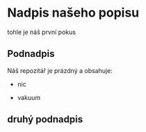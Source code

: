 # Nadpis našeho popisu
tohle je náš první pokus
## Podnadpis
Náš repozitář je prázdný a obsahuje:
- nic

- vakuum
## druhý podnadpis
